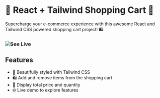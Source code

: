 
# 🛒 React + Tailwind Shopping Cart 🚀

Supercharge your e-commerce experience with this awesome React and Tailwind CSS powered shopping cart project! 🛍️

### ![See Live](https://stardust-shopping-cart.netlify.app/l)

## Features

- 🎨 Beautifully styled with Tailwind CSS
- 🛍️ Add and remove items from the shopping cart
- 💸 Display total price and quantity
- 🌐 Live demo to explore features




